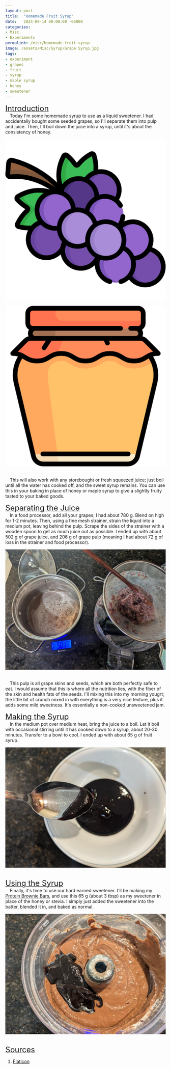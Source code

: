 ```yaml
---
layout: post
title:  "Homemade Fruit Syrup"
date:   2024-09-14 00:00:00 -05000
categories: 
- Misc.
- Experiments
permalink: /misc/homemade-fruit-syrup
image: /assets/Misc/Syrup/Grape Syrup.jpg
tags: 
- experiment
- grapes
- fruit
- syrup
- maple syrup
- honey
- sweetener
---
```


<u><font size="+2">Introduction</font></u><br>
&emsp;Today I'm some homemade syrup to use as a liquid sweetener.  I had accidentally bought some seeded grapes, so I'll separate them into pulp and juice.  Then, I'll boil down the juice into a syrup, until it's about the consistency of honey. 

<center><img src="/assets/Misc/Syrup/grapes.png" alt="" class="smaller-image">&emsp;&emsp;<img src="/assets/Misc/Syrup/honey.png" alt="" class="smaller-image"></center><br>

&emsp;This will also work with any storebought or fresh squeezed juice; just boil until all the water has cooked off, and the sweet syrup remains.  You can use this in your baking in place of honey or maple syrup to give a slightly fruity tasted to your baked goods.

<u><font size="+2">Separating the Juice</font></u><br>
&emsp;In a food processor, add all your grapes; I had about 780 g.  Blend on high for 1-2 minutes.  Then, using a fine mesh strainer, strain the liquid into a medium pot, leaving behind the pulp.  Scrape the sides of the strainer with a wooden spoon to get as much juice out as possible.  I ended up with about 502 g of grape juice, and 206 g of grape pulp (meaning I had about 72 g of loss in the strainer and food processor).

<center><img src="/assets/Misc/Syrup/juice-pulp.jpg" alt="" class="larger-image"></center><br>

&emsp;This pulp is all grape skins and seeds, which are both perfectly safe to eat.  I would assume that this is where all the nutrition lies, with the fiber of the skin and health fats of the seeds.  I'll mixing this into my morning yougrt; the little bit of crunch mixed in with everything is a very nice texture, plus it adds some mild sweetness.  It's essentially a non-cooked unsweetened jam.

<u><font size="+2">Making the Syrup</font></u><br>
&emsp;In the medium pot over medium heat, bring the juice to a boil.  Let it boil with occasional stirring until it has cooked down to a syrup, about 20-30 minutes.  Transfer to a bowl to cool.  I ended up with about 65 g of fruit syrup.

<center><img src="/assets/Misc/Syrup/syrup.jpg" alt="" class="larger-image"></center><br>

<u><font size="+2">Using the Syrup</font></u><br>
&emsp;Finally, it's time to use our hard earned sweetener.  I'll be making my <a href="/recipes/chickpea-brownies">Protein Brownie Bars</a>, and use this 65 g (about 3 tbsp) as my sweetener in place of the honey or stevia.  I simply just added the sweetener into the batter, blended it in, and baked as normal.

<center><img src="/assets/Misc/Syrup/brownie-batter.jpg" alt="" class="larger-image"></center><br>

<u><font size="+2">Sources</font></u><br>
1. <a href="https://www.flaticon.com/">Flaticon</a>